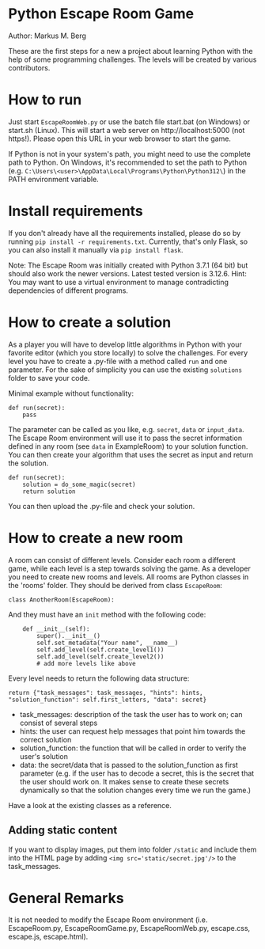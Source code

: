 # Python Escape Room Game

Author: Markus M. Berg

These are the first steps for a new a project about learning Python with the help of some programming challenges.
The levels will be created by various contributors.

# How to run

Just start ``EscapeRoomWeb.py`` or use the batch file start.bat (on Windows) or start.sh (Linux). This will start a web server on http://localhost:5000 (not https!). Please open this URL in your web browser to start the game.

If Python is not in your system's path, you might need to use the complete path to Python.
On Windows, it's recommended to set the path to Python (e.g. ``C:\Users\<user>\AppData\Local\Programs\Python\Python312\``) in the PATH environment variable.

# Install requirements

If you don't already have all the requirements installed, please do so by running ``pip install -r requirements.txt``.
Currently, that's only Flask, so you can also install it manually via ``pip install flask``.

Note: The Escape Room was initially created with Python 3.7.1 (64 bit) but should also work the newer versions. Latest tested version is 3.12.6.
Hint: You may want to use a virtual environment to manage contradicting dependencies of different programs.

# How to create a solution

As a player you will have to develop little algorithms in Python with your favorite editor (which you store locally) to solve the challenges. For every level you have to create a .py-file with a method called ``run`` and one parameter. For the sake of simplicity you can use the existing ``solutions`` folder to save your code.

Minimal example without functionality:

	def run(secret):
		pass

The parameter can be called as you like, e.g. ``secret``, ``data`` or ``input_data``. The Escape Room environment will use it to pass the secret information defined in any room (see ``data`` in ExampleRoom) to your solution function. You can then create your algorithm that uses the secret as input and return the solution.

	def run(secret):
		solution = do_some_magic(secret)
		return solution
		

You can then upload the .py-file and check your solution.

		
# How to create a new room

A room can consist of different levels. Consider each room a different game, while each level is a step towards solving the game.
As a developer you need to create new rooms and levels. All rooms are Python classes in the 'rooms' folder.
They should be derived from class ``EscapeRoom``:

	class AnotherRoom(EscapeRoom):

And they must have an ``init`` method with the following code:
    
		def __init__(self):
			super().__init__()
			self.set_metadata("Your name", __name__)
			self.add_level(self.create_level1())
			self.add_level(self.create_level2())
			# add more levels like above
		
Every level needs to return the following data structure:

 	return {"task_messages": task_messages, "hints": hints, "solution_function": self.first_letters, "data": secret}

* task_messages: description of the task the user has to work on; can consist of several steps
* hints: the user can request help messages that point him towards the correct solution
* solution_function: the function that will be called in order to verify the user's solution
* data: the secret/data that is passed to the solution_function as first parameter (e.g. if the user has to decode a secret, this is the secret that the user should work on. It makes sense to create these secrets dynamically so that the solution changes every time we run the game.)

Have a look at the existing classes as a reference.

## Adding static content

If you want to display images, put them into folder ``/static`` and include them into the HTML page by adding ``<img src='static/secret.jpg'/>`` to the task_messages.

# General Remarks

It is not needed to modify the Escape Room environment (i.e. EscapeRoom.py, EscapeRoomGame.py, EscapeRoomWeb.py, escape.css, escape.js, escape.html).
